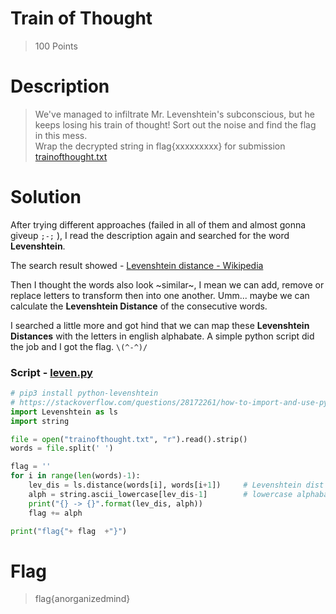 # Train of Thought
> 100 Points 

# Description
> We've managed to infiltrate Mr. Levenshtein's subconscious, but he keeps losing his train of thought! Sort out the noise and find the flag in this mess. <br>
> Wrap the decrypted string in flag{xxxxxxxxx} for submission <br>
> [trainofthought.txt](trainofthought.txt)

# Solution
After trying different approaches (failed in all of them and almost gonna giveup `;-;` ), I read the description again and searched for the word **Levenshtein**. 

The search result showed - [Levenshtein distance - Wikipedia](https://en.wikipedia.org/wiki/Levenshtein_distance)

Then I thought the words also look ~similar~, I mean we can add, remove or replace letters to transform then into one another. 
Umm... maybe we can calculate the **Levenshtein Distance** of the consecutive words.

I searched a little more and got hind that we can map these **Levenshtein Distances** with the letters in english alphabate. A simple python script did the job and 
I got the flag. `\(^-^)/`

### Script - [leven.py](leven.py)

```py
# pip3 install python-levenshtein
# https://stackoverflow.com/questions/28172261/how-to-import-and-use-python-levenshtein-extension-on-osx
import Levenshtein as ls
import string

file = open("trainofthought.txt", "r").read().strip()
words = file.split(' ')

flag = ''
for i in range(len(words)-1):
	lev_dis = ls.distance(words[i], words[i+1])		# Levenshtein dist of 2 consecutive words
	alph = string.ascii_lowercase[lev_dis-1]		# lowercase alphabate mapping a = 1
	print("{} -> {}".format(lev_dis, alph))
	flag += alph		

print("flag{"+ flag  +"}")
```
# Flag
> flag{anorganizedmind}

